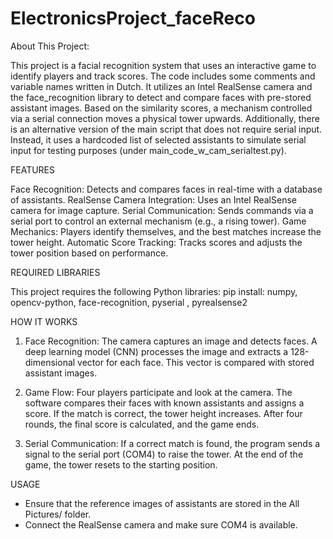 # ElectronicsProject_faceReco
About This Project:

This project is a facial recognition system that uses an interactive game to identify players and track scores. The code includes some comments and variable names written in Dutch. It utilizes an Intel RealSense camera and the face_recognition library to detect and compare faces with pre-stored assistant images. Based on the similarity scores, a mechanism controlled via a serial connection moves a physical tower upwards.
Additionally, there is an alternative version of the main script that does not require serial input. Instead, it uses a hardcoded list of selected assistants to simulate serial input for testing purposes (under main_code_w_cam_serialtest.py).

FEATURES

Face Recognition: Detects and compares faces in real-time with a database of assistants.
RealSense Camera Integration: Uses an Intel RealSense camera for image capture.
Serial Communication: Sends commands via a serial port to control an external mechanism (e.g., a rising tower).
Game Mechanics: Players identify themselves, and the best matches increase the tower height.
Automatic Score Tracking: Tracks scores and adjusts the tower position based on performance.

REQUIRED LIBRARIES

This project requires the following Python libraries:
pip install: numpy, opencv-python, face-recognition, pyserial , pyrealsense2

HOW IT WORKS

1. Face Recognition:
  The camera captures an image and detects faces.
  A deep learning model (CNN) processes the image and extracts a 128-dimensional vector for each face.
  This vector is compared with stored assistant images.

2. Game Flow:
  Four players participate and look at the camera.
  The software compares their faces with known assistants and assigns a score.
  If the match is correct, the tower height increases.
  After four rounds, the final score is calculated, and the game ends.

3. Serial Communication:
  If a correct match is found, the program sends a signal to the serial port (COM4) to raise the tower.
  At the end of the game, the tower resets to the starting position.

USAGE

- Ensure that the reference images of assistants are stored in the All Pictures/ folder.
- Connect the RealSense camera and make sure COM4 is available.
